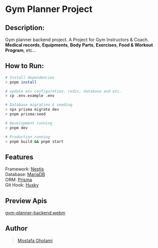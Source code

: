 # **Gym Planner Project**

## Description:

Gym planner backend project. A Project for Gym Instructors & Coach. <br /> **Medical records**, **Equipments**, **Body Parts**, **Exercises**, **Food & Workout Program**, etc...

## How to Run:

```bash
# Install dependencies
> pnpm install

# update env configuration. redis, database and etc.
> cp .env.example .env

# Database migration & seeding
> npx prisma migrate dev
> pnpm prisma:seed

# Development running
> pnpm dev

# Production running
> pnpm build && pnpm start
```

## Features

Framework: [Nestjs](https://nestjs.com/) </br>
Database: [MariaDB](https://mariadb.org/) </br>
ORM: [Prisma](https://www.prisma.io/) </br>
Git Hook: [Husky](https://typicode.github.io/husky/) </br>

## Preview Apis
[gym-planner-backend.webm](https://github.com/user-attachments/assets/2ead92bf-e3c6-4f46-bee2-295e160ab7fb)

## Author

> [Mostafa Gholami](https://gitlab.com/mst-ghi)
